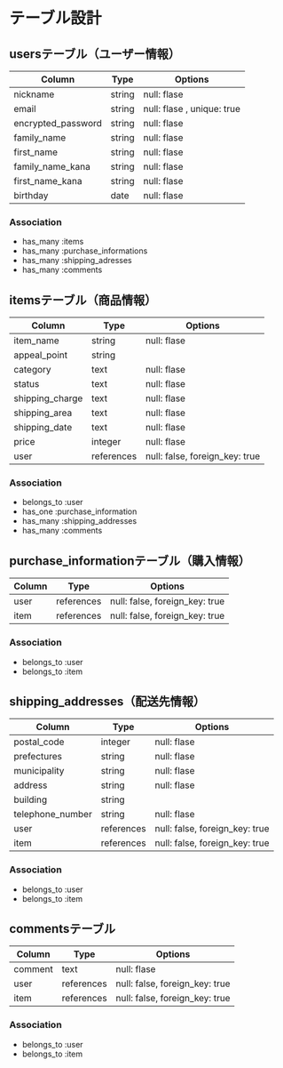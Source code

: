 # テーブル設計

## usersテーブル（ユーザー情報）

| Column               | Type     | Options                       |
| -------------------- | -------- | ------------------------------|
| nickname             | string   | null: flase                   |
| email                | string   | null: flase  , unique: true   |
| encrypted_password   | string   | null: flase                   |
| family_name          | string   | null: flase                   |
| first_name           | string   | null: flase                   |
| family_name_kana     | string   | null: flase                   |
| first_name_kana      | string   | null: flase                   |
| birthday             | date     | null: flase                   |


### Association

- has_many :items
- has_many :purchase_informations
- has_many :shipping_adresses
- has_many :comments


## itemsテーブル（商品情報）

| Column              | Type       | Options                          |
| ------------------- | ---------- | ---------------------------------|
| item_name           | string     | null: flase                      |
| appeal_point        | string     |                                  |
| category            | text       | null: flase                      |
| status              | text       | null: flase                      |
| shipping_charge     | text       | null: flase                      |
| shipping_area       | text       | null: flase                      |
| shipping_date       | text       | null: flase                      |
| price               | integer    | null: flase                      |
| user                | references | null: false, foreign_key: true   |

### Association

- belongs_to :user
- has_one :purchase_information
- has_many :shipping_addresses
- has_many :comments



## purchase_informationテーブル（購入情報）

| Column              | Type       | Options                         |
| ------------------- | ---------- | --------------------------------|
| user               | references | null: false, foreign_key: true   |
| item               | references | null: false, foreign_key: true   |

### Association

- belongs_to :user
- belongs_to :item



## shipping_addresses（配送先情報）

| Column             | Type       | Options                          |
| ------------------ | ---------- | ---------------------------------|
| postal_code        | integer    | null: flase                      |
| prefectures        | string     | null: flase                      |
| municipality       | string     | null: flase                      |
| address            | string     | null: flase                      |
| building           | string     |                                  |
| telephone_number   | string     | null: flase                      |
| user               | references | null: false, foreign_key: true   |
| item               | references | null: false, foreign_key: true   |

### Association

- belongs_to :user
- belongs_to :item


## commentsテーブル

| Column        | Type       | Options                          |
| ------------- | ---------- | ---------------------------------|
| comment       | text       | null: flase                      |
| user          | references | null: false, foreign_key: true   |
| item          | references | null: false, foreign_key: true   |

### Association

- belongs_to :user
- belongs_to :item

